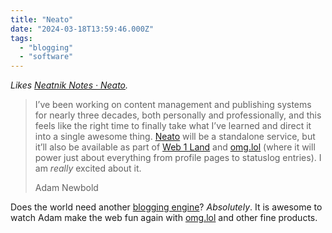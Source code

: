 ```yaml
---
title: "Neato"
date: "2024-03-18T13:59:46.000Z"
tags: 
  - "blogging"
  - "software"
---
```


_Likes [Neatnik Notes · Neato](https://notes.neatnik.net/2024/03/neato)._

> I’ve been working on content management and publishing systems for nearly three decades, both personally and professionally, and this feels like the right time to finally take what I’ve learned and direct it into a single awesome thing. [Neato](https://neato.pub/) will be a standalone service, but it’ll also be available as part of [Web 1 Land](https://web1.land) and [omg.lol](https://omg.lol) (where it will power just about everything from profile pages to statuslog entries). I am _really_ excited about it.
> 
> Adam Newbold

Does the world need another [blogging engine](https://manuelmoreale.com/blog-platforms)? _Absolutely_. It is awesome to watch Adam make the web fun again with [omg.lol](https://home.omg.lol/) and other fine products.
